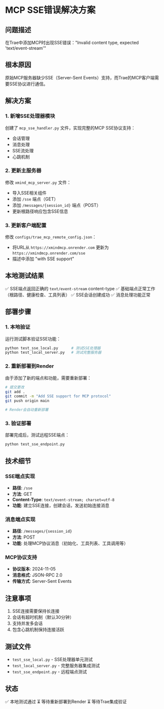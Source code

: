 # MCP SSE错误解决方案

## 问题描述
在Trae中添加MCP时出现SSE错误："Invalid content type, expected 'text/event-stream'"

## 根本原因
原始MCP服务器缺少SSE（Server-Sent Events）支持，而Trae的MCP客户端需要SSE协议进行通信。

## 解决方案

### 1. 新增SSE处理器模块
创建了 `mcp_sse_handler.py` 文件，实现完整的MCP SSE协议支持：
- 会话管理
- 消息处理
- SSE流处理
- 心跳机制

### 2. 更新主服务器
修改 `xmind_mcp_server.py` 文件：
- 导入SSE相关组件
- 添加 `/sse` 端点（GET）
- 添加 `/messages/{session_id}` 端点（POST）
- 更新根路径响应包含SSE信息

### 3. 更新客户端配置
修改 `configs/trae_mcp_remote_config.json`：
- 将URL从 `https://xmindmcp.onrender.com` 更新为 `https://xmindmcp.onrender.com/sse`
- 描述中添加 "with SSE support"

## 本地测试结果
✅ SSE端点返回正确的 `text/event-stream` content-type
✅ 基础端点正常工作（根路径、健康检查、工具列表）
✅ SSE会话创建成功
✅ 消息处理功能正常

## 部署步骤

### 1. 本地验证
运行测试脚本验证SSE功能：
```bash
python test_sse_local.py      # 测试SSE处理器
python test_local_server.py   # 测试完整服务器
```

### 2. 重新部署到Render
由于添加了新的端点和功能，需要重新部署：

```bash
# 提交更改
git add .
git commit -m "Add SSE support for MCP protocol"
git push origin main

# Render会自动重新部署
```

### 3. 验证部署
部署完成后，测试远程SSE端点：
```bash
python test_sse_endpoint.py
```

## 技术细节

### SSE端点实现
- **路径**: `/sse`
- **方法**: GET
- **Content-Type**: `text/event-stream; charset=utf-8`
- **功能**: 建立SSE连接，创建会话，发送初始连接消息

### 消息端点实现
- **路径**: `/messages/{session_id}`
- **方法**: POST
- **功能**: 处理MCP协议消息（初始化、工具列表、工具调用等）

### MCP协议支持
- **协议版本**: 2024-11-05
- **消息格式**: JSON-RPC 2.0
- **传输方式**: Server-Sent Events

## 注意事项
1. SSE连接需要保持长连接
2. 会话有超时机制（默认30分钟）
3. 支持并发多会话
4. 包含心跳机制保持连接活跃

## 测试文件
- `test_sse_local.py` - SSE处理器单元测试
- `test_local_server.py` - 完整服务器集成测试
- `test_sse_endpoint.py` - 远程端点测试

## 状态
✅ 本地测试通过
⏳ 等待重新部署到Render
⏳ 等待Trae集成验证